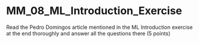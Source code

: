 # MM_08_ML_Introduction_Exercise
Read the Pedro Domingos article mentioned in the ML Introduction exercise at the end thoroughly and answer all the questions there (5 points)
